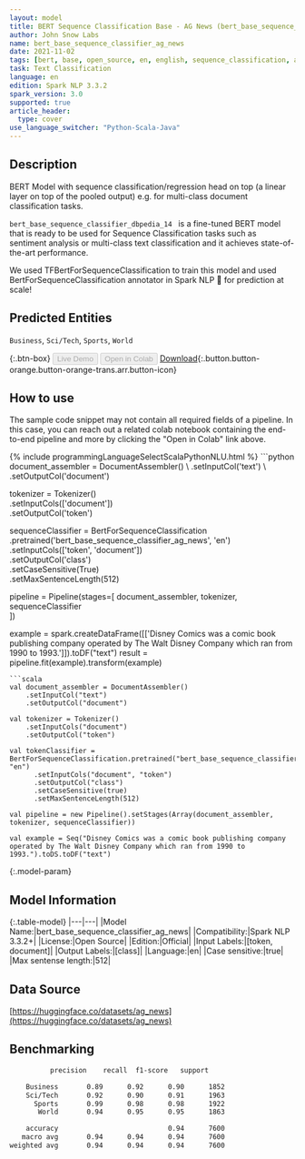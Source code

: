 ```yaml
---
layout: model
title: BERT Sequence Classification Base - AG News (bert_base_sequence_classifier_ag_news)
author: John Snow Labs
name: bert_base_sequence_classifier_ag_news
date: 2021-11-02
tags: [bert, base, open_source, en, english, sequence_classification, ag_news]
task: Text Classification
language: en
edition: Spark NLP 3.3.2
spark_version: 3.0
supported: true
article_header:
  type: cover
use_language_switcher: "Python-Scala-Java"
---
```


## Description

BERT Model with sequence classification/regression head on top (a linear layer on top of the pooled output) e.g. for multi-class document classification tasks.

`bert_base_sequence_classifier_dbpedia_14 ` is a fine-tuned BERT model that is ready to be used for Sequence Classification tasks such as sentiment analysis or multi-class text classification and it achieves state-of-the-art performance. 

We used TFBertForSequenceClassification to train this model and used BertForSequenceClassification annotator in Spark NLP 🚀 for prediction at scale!

## Predicted Entities

`Business`, `Sci/Tech`, `Sports`, `World`

{:.btn-box}
<button class="button button-orange" disabled>Live Demo</button>
<button class="button button-orange" disabled>Open in Colab</button>
[Download](https://s3.amazonaws.com/auxdata.johnsnowlabs.com/public/models/bert_base_sequence_classifier_ag_news_en_3.3.2_3.0_1635851673090.zip){:.button.button-orange.button-orange-trans.arr.button-icon}

## How to use

The sample code snippet may not contain all required fields of a pipeline. In this case, you can reach out a related colab notebook containing the end-to-end pipeline and more by clicking the "Open in Colab" link above.




<div class="tabs-box" markdown="1">
{% include programmingLanguageSelectScalaPythonNLU.html %}
```python
document_assembler = DocumentAssembler() \
    .setInputCol('text') \
    .setOutputCol('document')

tokenizer = Tokenizer() \
    .setInputCols(['document']) \
    .setOutputCol('token')

sequenceClassifier = BertForSequenceClassification \
      .pretrained('bert_base_sequence_classifier_ag_news', 'en') \
      .setInputCols(['token', 'document']) \
      .setOutputCol('class') \
      .setCaseSensitive(True) \
      .setMaxSentenceLength(512)

pipeline = Pipeline(stages=[
    document_assembler, 
    tokenizer,
    sequenceClassifier    
])

example = spark.createDataFrame([['Disney Comics was a comic book publishing company operated by The Walt Disney Company which ran from 1990 to 1993.']]).toDF("text")
result = pipeline.fit(example).transform(example)
```
```scala
val document_assembler = DocumentAssembler() 
    .setInputCol("text") 
    .setOutputCol("document")

val tokenizer = Tokenizer() 
    .setInputCols("document") 
    .setOutputCol("token")

val tokenClassifier = BertForSequenceClassification.pretrained("bert_base_sequence_classifier_ag_news", "en")
      .setInputCols("document", "token")
      .setOutputCol("class")
      .setCaseSensitive(true)
      .setMaxSentenceLength(512)

val pipeline = new Pipeline().setStages(Array(document_assembler, tokenizer, sequenceClassifier))

val example = Seq("Disney Comics was a comic book publishing company operated by The Walt Disney Company which ran from 1990 to 1993.").toDS.toDF("text")

```
</div>

{:.model-param}
## Model Information

{:.table-model}
|---|---|
|Model Name:|bert_base_sequence_classifier_ag_news|
|Compatibility:|Spark NLP 3.3.2+|
|License:|Open Source|
|Edition:|Official|
|Input Labels:|[token, document]|
|Output Labels:|[class]|
|Language:|en|
|Case sensitive:|true|
|Max sentense length:|512|

## Data Source

[https://huggingface.co/datasets/ag_news](https://huggingface.co/datasets/ag_news)

## Benchmarking

```bash
          precision    recall  f1-score   support

    Business       0.89      0.92      0.90      1852
    Sci/Tech       0.92      0.90      0.91      1963
      Sports       0.99      0.98      0.98      1922
       World       0.94      0.95      0.95      1863

    accuracy                           0.94      7600
   macro avg       0.94      0.94      0.94      7600
weighted avg       0.94      0.94      0.94      7600

```
